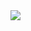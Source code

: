 <foreignObject width="100%" height="100%">
<img src="https://github.com/cloudymax/markdown_templates/blob/main/test/test.svg"></a>
</foreignObject>

